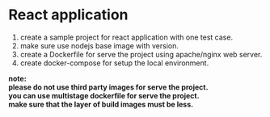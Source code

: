 # React application

1) create a sample project for react application with one test case.
2) make sure use nodejs base image with version.
3) create a Dockerfile for serve the project using apache/nginx web server.
4) create docker-compose for setup the local environment.

**note:**<br />
**please do not use third party images for serve the project.**<br />
**you can use multistage dockerfile for serve the project.**<br />
**make sure that the layer of build images must be less.**<br />
